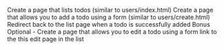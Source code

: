 Create a page that lists todos (similar to users/index.html)
Create a page that allows you to add a todo using a form (similar to users/create.html)
Redirect back to the list page when a todo is successfully added
Bonus Optional - Create a page that allows you to edit a todo using a form
link to the this edit page in the list
